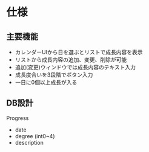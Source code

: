 # 仕様

## 主要機能

- カレンダーUIから日を選ぶとリストで成長内容を表示
- リストから成長内容の追加、変更、削除が可能
- 追加(変更)ウィンドウでは成長内容のテキスト入力
- 成長度合いを3段階でボタン入力
- 一日に0個以上成長が入る

## DB設計

Progress

- date
- degree (int0~4)
- description

